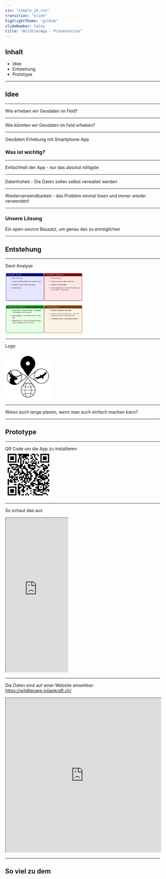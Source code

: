 ```yaml
---
css: "simple_jk.css"
transition: "slide"
highlightTheme: "github"
slideNumber: false
title: "WildtierApp - Präsentation"
---
```


## Inhalt

* Idee
* Entstehung
* Prototype

---

## Idee

----

Wie erheben wir Geodaten im Feld?

----

Wie könnten wir Geodaten im Feld erheben?

----

Geodaten Erhebung mit Smartphone App

### Was ist wichtig?

----

Einfachheit der App - nur das absolut nötigste

----

Datenhoheit - Die Daten sollen selbst verwaltet werden

----

Wiederverwendbarkeit - das Problem einmal lösen und immer wieder verwenden!

----

### Unsere Lösung

Ein open-source Bausatz, um genau das zu ermöglichen

---

## Entstehung

----

Swot Analyse

<img src="images/swot.png" style="width: 50%;">

----

Logo

<img src="images/logo_app.png" style="width: 30%;">

----

Wieso auch lange planen, wenn man auch einfach machen kann?

---

## Prototype

----

QR Code um die App zu installieren
<br>
<img src="images/qr_code_app.png" style="width: 30%;">

----

So schaut das aus
<iframe src="https://wildtierapp.juliankraft.ch/app/" width="40%" height="500px"></iframe>

----

Die Daten sind auf einer Website einsehbar:
https://wildtierapp.juliankraft.ch/
<iframe src="https://wildtierapp.juliankraft.ch/inframe" width="100%" height="500px"></iframe>

---

## So viel zu dem
